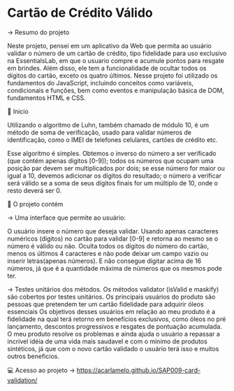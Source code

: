 # Cartão de Crédito Válido
 
-> Resumo do projeto

Neste projeto, pensei em um aplicativo da Web que permita ao usuário validar o número de um cartão de crédito, tipo fidelidade para uso exclusivo na EssentialsLab, em que o usuario compre e acumule pontos para resgate em brindes. Além disso, ele tem a funcionalidade de ocultar todos os dígitos do cartão, exceto os quatro últimos.
Nesse projeto foi utilizado os fundamentos do JavaScript, incluindo conceitos como variáveis, condicionais e funções, bem como eventos e manipulação básica de DOM, fundamentos HTML e CSS. 


🤖 Inicio

Utilizando o algoritmo de Luhn, também chamado de módulo 10, é um método de soma de verificação, usado para validar números de identificação, como o IMEI de telefones celulares, cartões de crédito etc.

Esse algoritmo é simples. Obtemos o inverso do número a ser verificado (que contém apenas dígitos [0-9]); todos os números que ocupam uma posição par devem ser multiplicados por dois; se esse número for maior ou igual a 10, devemos adicionar os dígitos do resultado; o número a verificar será válido se a soma de seus dígitos finais for um múltiplo de 10, onde o resto deverá ser 0.

🎨 O projeto contém

 -> Uma interface que permite ao usuário:
 
O usuário insere o número que deseja validar. Usando apenas caracteres numéricos (dígitos) no cartão para validar [0-9] e retorna ao mesmo se o número é válido ou não. Oculta todos os dígitos do número do cartão, menos os últimos 4 caracteres e não pode deixar um campo vazio ou inserir letras(apenas números). E não consegue digitar acima de 16 números, já que é a quantidade máxima de números que os mesmos pode ter. 

 -> Testes unitários dos métodos. Os métodos validator (isValid e maskify) são cobertos por testes unitários.
    Os principais usuários do produto são pessoas que pretendem ter um cartão fidelidade para adquirir óleos essenciais 
    Os objetivos desses usuários em relação ao meu produto é a fidelidade na qual terá retorno em benefícios exclusivos, como óleos no pré lançamento, descontos progressivos e resgates de pontuação acumulada. 
    O meu produto resolve os problemas e ainda ajuda o usuário a repassar a incrível idéia de uma vida mais saudavel e com o minimo de produtos sintéticos, já que com o novo cartão validado o usuário terá isso e muitos outros beneficios.

💻 Acesso ao projeto -> https://acarlamelo.github.io/SAP009-card-validation/







